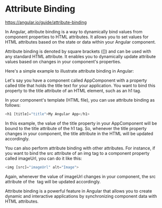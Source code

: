 # Attribute Binding

https://angular.io/guide/attribute-binding

In Angular, attribute binding is a way to dynamically bind values from component properties to HTML attributes. It allows you to set values for HTML attributes based on the state or data within your Angular component.

Attribute binding is denoted by square brackets ([]) and can be used with any standard HTML attribute. It enables you to dynamically update attribute values based on changes in your component's properties.

Here's a simple example to illustrate attribute binding in Angular:

Let's say you have a component called AppComponent with a property called title that holds the title text for your application. You want to bind this property to the title attribute of an HTML element, such as an h1 tag.

In your component's template (HTML file), you can use attribute binding as follows:
  
```typescript
<h1 [title]="title">My Angular App</h1>
```

In this example, the value of the title property in your AppComponent will be bound to the title attribute of the h1 tag. So, whenever the title property changes in your component, the title attribute in the HTML will be updated accordingly.

You can also perform attribute binding with other attributes. For instance, if you want to bind the src attribute of an img tag to a component property called imageUrl, you can do it like this:
  
```typescript
<img [src]="imageUrl" alt="Image">
```

Again, whenever the value of imageUrl changes in your component, the src attribute of the <img> tag will be updated accordingly.

Attribute binding is a powerful feature in Angular that allows you to create dynamic and interactive applications by synchronizing component data with HTML attributes.
